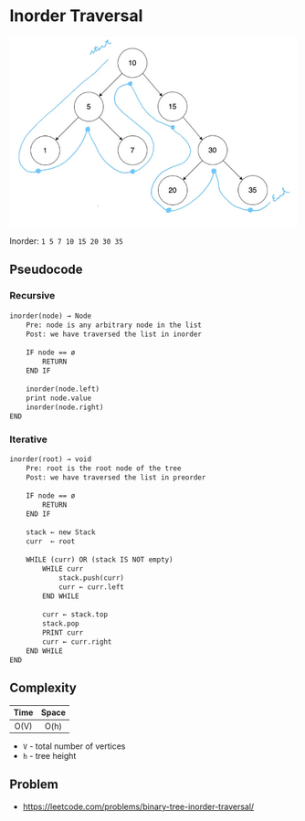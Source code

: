 # Inorder Traversal

![BST](./inorder.jpg)

Inorder: `1 5 7 10 15 20 30 35`

## Pseudocode

### Recursive

```text
inorder(node) → Node
    Pre: node is any arbitrary node in the list
    Post: we have traversed the list in inorder

    IF node == ø
        RETURN
    END IF

    inorder(node.left)
    print node.value
    inorder(node.right)
END
```

### Iterative

```text
inorder(root) → void
    Pre: root is the root node of the tree
    Post: we have traversed the list in preorder

    IF node == ø
        RETURN
    END IF

    stack ← new Stack
    curr  ← root

    WHILE (curr) OR (stack IS NOT empty)
        WHILE curr
            stack.push(curr)
            curr ← curr.left
        END WHILE

        curr ← stack.top
        stack.pop
        PRINT curr
        curr ← curr.right
    END WHILE
END
```

## Complexity

| Time | Space |
| :--: | :---: |
| O(V) | O(h)  |

- `V` - total number of vertices
- `h` - tree height

## Problem

- https://leetcode.com/problems/binary-tree-inorder-traversal/
